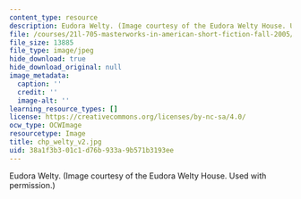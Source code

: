```yaml
---
content_type: resource
description: Eudora Welty. (Image courtesy of the Eudora Welty House. Used with permission.)
file: /courses/21l-705-masterworks-in-american-short-fiction-fall-2005/38a1f3b301c1d76b933a9b571b3193ee_chp_welty_v2.jpg
file_size: 13885
file_type: image/jpeg
hide_download: true
hide_download_original: null
image_metadata:
  caption: ''
  credit: ''
  image-alt: ''
learning_resource_types: []
license: https://creativecommons.org/licenses/by-nc-sa/4.0/
ocw_type: OCWImage
resourcetype: Image
title: chp_welty_v2.jpg
uid: 38a1f3b3-01c1-d76b-933a-9b571b3193ee
---
```

Eudora Welty. (Image courtesy of the Eudora Welty House. Used with permission.)